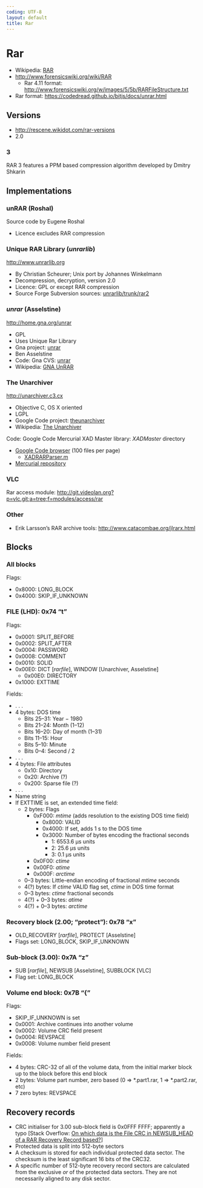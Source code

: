 ```yaml
---
coding: UTF-8
layout: default
title: Rar
---
```


# Rar #

* Wikipedia: [RAR](https://en.wikipedia.org/wiki/RAR)
* <http://www.forensicswiki.org/wiki/RAR>
  * Rar 4.11 format: <http://www.forensicswiki.org/w/images/5/5b/RARFileStructure.txt>
* Rar format: <https://codedread.github.io/bitjs/docs/unrar.html>

## Versions ##

* <http://rescene.wikidot.com/rar-versions>
* 2\.0

### 3 ###

RAR 3 features a PPM based compression algorithm developed by Dmitry Shkarin

## Implementations ##

### unRAR (Roshal) ###

Source code by Eugene Roshal

* Licence excludes RAR compression

### Unique RAR Library (<i>unrarlib</i>) ###

<http://www.unrarlib.org>

* By Christian Scheurer; Unix port by Johannes Winkelmann
* Decompression, decryption, version 2.0
* Licence: GPL or except RAR compression
* Source Forge Subversion sources: [unrarlib/trunk/rar2](http://unrarlib.svn.sourceforge.net/viewvc/unrarlib/trunk/rar2)

### <i>unrar</i> (Asselstine) ###

<http://home.gna.org/unrar>

* GPL
* Uses Unique Rar Library
* Gna project: [unrar](https://gna.org/projects/unrar)
* Ben Asselstine
* Code: Gna CVS: [unrar](http://cvs.gna.org/cvsweb/unrar?cvsroot=unrar)
* Wikipedia: [GNA UnRAR](https://en.wikipedia.org/wiki/Unrar#GNA_UnRAR)

### The Unarchiver ###

<http://unarchiver.c3.cx>

* Objective C, OS X oriented
* LGPL
* Google Code project: [theunarchiver](https://code.google.com/p/theunarchiver/)
* Wikipedia: [The Unarchiver](https://en.wikipedia.org/wiki/The_Unarchiver)

Code: Google Code Mercurial XAD Master library: _XADMaster_ directory

* [Google Code browser](https://code.google.com/p/theunarchiver/source/browse#hg/XADMaster) (100 files per page)
  * [XADRARParser.m](https://code.google.com/p/theunarchiver/source/browse/XADMaster/XADRARParser.m)
* [Mercurial repository](https://theunarchiver.googlecode.com/hg/XADMaster)

### VLC ###

Rar access module: <http://git.videolan.org?p=vlc.git;a=tree;f=modules/access/rar>

### Other ###

* Erik Larsson’s RAR archive tools: <http://www.catacombae.org/jlrarx.html>

## Blocks ##

### All blocks ###

Flags:
* 0x8000: LONG_BLOCK
* 0x4000: SKIP_IF_UNKNOWN

### FILE (LHD): 0x74 “t” ###

Flags:
* 0x0001: SPLIT_BEFORE
* 0x0002: SPLIT_AFTER
* 0x0004: PASSWORD
* 0x0008: COMMENT
* 0x0010: SOLID
* 0x00E0: DICT [_rarfile_], WINDOW [Unarchiver, Asselstine]
  * 0x00E0: DIRECTORY
* 0x1000: EXTTIME

Fields:
* . . .
* 4 bytes: DOS time
  * Bits 25–31: Year − 1980
  * Bits 21­–24: Month (1–12)
  * Bits 16­–20: Day of month (1–31)
  * Bits 11­–15: Hour
  * Bits 5­–10: Minute
  * Bits 0­–4: Second / 2
* . . .
* 4 bytes: File attributes
  * 0x10: Directory
  * 0x20: Archive (?)
  * 0x200: Sparse file (?)
* . . .
* Name string
* If EXTTIME is set, an extended time field:
  * 2 bytes: Flags
    * 0xF000: _mtime_ (adds resolution to the existing DOS time field)
      * 0x8000: VALID
      * 0x4000: If set, adds 1 s to the DOS time
      * 0x3000: Number of bytes encoding the fractional seconds
        * 1: 6553.6 µs units
        * 2: 25.6 µs units
        * 3: 0.1 µs units
    * 0x0F00: _ctime_
    * 0x00F0: _atime_
    * 0x000F: _arctime_
  * 0–3 bytes: Little-endian encoding of fractional _mtime_ seconds
  * 4(?) bytes: If _ctime_ VALID flag set, _ctime_ in DOS time format
  * 0–3 bytes: _ctime_ fractional seconds
  * 4(?) + 0–3 bytes: _atime_
  * 4(?) + 0–3 bytes: _arctime_

### Recovery block (2.00; “protect”): 0x78 “x” ###

* OLD_RECOVERY [_rarfile_], PROTECT [Asselstine]
* Flags set: LONG_BLOCK, SKIP_IF_UNKNOWN

### Sub-block (3.00): 0x7A “z” ###

* SUB [_rarfile_], NEWSUB [Asselstine], SUBBLOCK [VLC]
* Flag set: LONG_BLOCK

### Volume end block: 0x7B “{” ###

Flags:
* SKIP_IF_UNKNOWN is set
* 0x0001: Archive continues into another volume
* 0x0002: Volume CRC field present
* 0x0004: REVSPACE
* 0x0008: Volume number field present

Fields:
* 4 bytes: CRC-32 of all of the volume data, from the initial marker block
  up to the block before this end block
* 2 bytes: Volume part number, zero based
  (0 => *.part1.rar, 1 => *.part2.rar, etc)
* 7 zero bytes: REVSPACE

## Recovery records ##

* CRC initialiser for 3.00 sub-block field is 0x0FFF FFFF; apparently a typo [Stack Overflow: [On which data is the File CRC in NEWSUB_HEAD of a RAR Recovery Record based?](http://stackoverflow.com/questions/8126645/on-which-data-is-the-filecrc-in-newsub-head-of-a-rar-recovery-record-based)]
* Protected data is split into 512-byte sectors
* A checksum is stored for each individual protected data sector. The checksum is the least significant 16 bits of the CRC32.
* A specific number of 512-byte recovery record sectors are calculated from the exclusive _or_ of the protected data sectors. They are
  not necessarily aligned to any disk sector.
